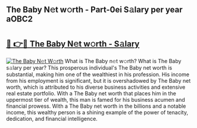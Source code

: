 ## The Baby N𝚎t w𝚘rth - Part-0ei S𝚊lary per year aOBC2

# <h2><a href="http://gc55mdy.nevu.top/?p=The+Baby">🔗 👉🔴 The Baby N𝚎t w𝚘rth - S𝚊lary</a></h2>

[![The Baby N𝚎t W𝚘rth](https://i.imgur.com/Oavwk0R.jpeg)](http://gc55mdy.nevu.top/?p=The+Baby)
What is The Baby n𝚎t w𝚘rth? What is The Baby s𝚊lary per year?
This prosperous individual's The Baby net worth is substantial, making him one of the wealthiest in his profession. His income from his employment is significant, but it is overshadowed by The Baby net worth, which is attributed to his diverse business activities and extensive real estate portfolio. With a The Baby net worth that places him in the uppermost tier of wealth, this man is famed for his business acumen and financial prowess. With a The Baby net worth in the billions and a notable income, this wealthy person is a shining example of the power of tenacity, dedication, and financial intelligence.
